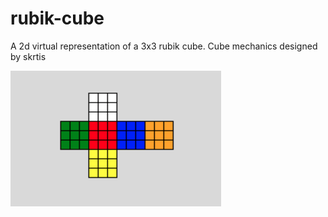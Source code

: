 # rubik-cube
A 2d virtual representation of a 3x3 rubik cube. Cube mechanics designed by skrtis

![](Screen%20Shot%202021-06-15%20at%204.52.52%20PM.png)

